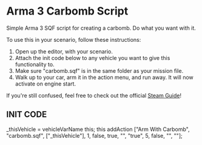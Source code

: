 # Arma 3 Carbomb Script
Simple Arma 3 SQF script for creating a carbomb. Do what you want with it.

To use this in your scenario, follow these instructions:

1. Open up the editor, with your scenario. 
2. Attach the init code below to any vehicle you want to give this functionality to.
3. Make sure "carbomb.sqf" is in the same folder as your mission file.
4. Walk up to your car, arm it in the action menu, and run away. It will now activate on engine start.

If you're still confused, feel free to check out the official [Steam Guide](https://steamcommunity.com/sharedfiles/filedetails/?id=2126528648)!

## INIT CODE
_thisVehicle = vehicleVarName this; 
this addAction ["Arm With Carbomb", "carbomb.sqf", ["_thisVehicle"], 1, false, true, "", "true", 5, false, "", ""];
